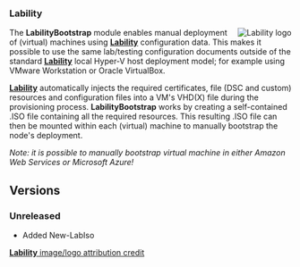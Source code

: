 ### Lability ###
<img align="right" alt="Lability logo" src="https://raw.githubusercontent.com/VirtualEngine/Lability/dev/Lability.png">

The __LabilityBootstrap__ module enables manual deployment of (virtual) machines using
[__Lability__](https://github.com/VirtualEngine/Lability) configuration data. This makes
it possible to use the same lab/testing configuration documents outside of the standard
[__Lability__](https://github.com/VirtualEngine/Lability) local Hyper-V host deployment
model; for example using VMware Workstation or Oracle VirtualBox.

[__Lability__](https://github.com/VirtualEngine/Lability) automatically injects the required certificates, file (DSC and custom)
resources and configuration files into a VM's VHD(X) file during the provisioning
process. __LabilityBootstrap__ works by creating a self-contained .ISO file containing
all the required resources. This resulting .ISO file can then be mounted within each
(virtual) machine to manually bootstrap the node's deployment.

_Note: it is possible to manually bootstrap virtual machine in either Amazon Web Services or
Microsoft Azure!_

## Versions

### Unreleased

* Added New-LabIso 



[__Lability__ image/logo attribution credit](https://openclipart.org/image/300px/svg_to_png/22734/papapishu-Lab-icon-1.png)
